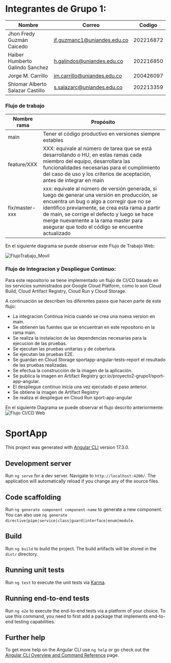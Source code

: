 # Integrantes de Grupo 1:

|   Nombre                         |   Correo                      | Codigo    | 
|----------------------------------|-------------------------------|-----------|
| Jhon Fredy Guzmán Caicedo        | jf.guzmanc1@uniandes.edu.co   | 202216872 |
| Haiber Humberto Galindo Sanchez  | h.galindos@uniandes.edu.co    | 202216850 |
| Jorge M. Carrillo                | jm.carrillo@uniandes.edu.co   | 200426097 |
| Shiomar Alberto Salazar Castillo | s.salazarc@uniandes.edu.co    | 202213359 |

### Flujo de trabajo
| Nombre rama | Propósito |
| - | - |
| main | Tener el código productivo en versiones siempre estables |
| feature/XXX| XXX: equivale al número de tarea que se está desarrollando o HU, en estas ramas cada miembro del equipo, desarrollara las funcionalidades necesarias para el cumplimiento del caso de uso y los criterios de aceptación, antes de integrar en main|
| fix/master-xxx| xxx: equivale al número de versión generada, si luego de generar una versión en producción, se encuentra un bug o algo a corregir que no se identifico previamente, se crea esta rama a partir de main, se corrige el defecto y luego se hace merge nuevamente a la rama master para asegurar que todo el código se encuentre actualizado|

En el siguiente diagrama se puede observar este Flujo de Trabajo Web:

![FlujoTrabajo_Movil](https://github.com/shiomar-salazar/MISW-PF-Grupo1-Movil/assets/111320185/f6505f8f-2835-4306-be84-0fe2806e23e1)

### Flujo de Integracion y Despliegue Continuo:
Para este repositorio se tiene implementado un flujo de CI/CD basado en los servicios suministrados por Google Cloud Platform, como lo son Cloud Build, Cloud Artifact Registry, Cloud Run y Cloud Storage. </br>

A continuación se describen los diferentes pasos que hacen parte de este flujo:

* La integracion Continua inicia cuando se crea una nueva version en main.
* Se obtienen las fuentes que se encuentran en este repositorio en la rama main.
* Se realiza la instalacion de las dependencias necesarias para la ejecucion de las pruebas. 
* Se ejecutan las pruebas unitarias y de cobertura.
* Se ejecutan las pruebas E2E.
* Se guardan en Cloud Storage sportapp-angular-tests-report el resultado de las pruebas realizadas.
* Se efectua la construcción de la imagen de la aplicación.
* Se publica la imagen en Artifact Registry gcr.io/proyecto2-grupo1/sport-app-angular.
* El despliegue continuo inicia una vez ejecutado el paso anterior.
* Se obtiene la imagen de Artifact Registry
* Se realiza el despliegue en Cloud Run sport-app-angular

En el siguiente Diagrama se puede observar el flujo descrito anteriormente:
 ![Flujo CI/CD Web](https://github.com/shiomar-salazar/MISW-PF-Grupo1-Web/assets/110913673/23d3c99d-83a4-46cd-a2ca-78e93f881417)

# SportApp

This project was generated with [Angular CLI](https://github.com/angular/angular-cli) version 17.3.0.

## Development server

Run `ng serve` for a dev server. Navigate to `http://localhost:4200/`. The application will automatically reload if you change any of the source files.

## Code scaffolding

Run `ng generate component component-name` to generate a new component. You can also use `ng generate directive|pipe|service|class|guard|interface|enum|module`.

## Build

Run `ng build` to build the project. The build artifacts will be stored in the `dist/` directory.

## Running unit tests

Run `ng test` to execute the unit tests via [Karma](https://karma-runner.github.io).

## Running end-to-end tests

Run `ng e2e` to execute the end-to-end tests via a platform of your choice. To use this command, you need to first add a package that implements end-to-end testing capabilities.

## Further help

To get more help on the Angular CLI use `ng help` or go check out the [Angular CLI Overview and Command Reference](https://angular.io/cli) page.
